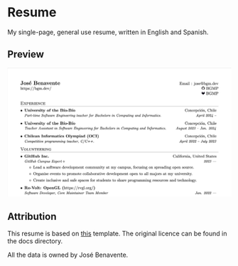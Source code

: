 # Resume
My single-page, general use resume, written in English and Spanish.

## Preview
<a href="https://bgm.dev/assets/resume.pdf">
  <img src="/docs/preview.png" />
</a>

## Attribution
This resume is based on [this](https://github.com/sb2nov/resume) template. The original licence can be found in the docs directory.

All the data is owned by José Benavente.
